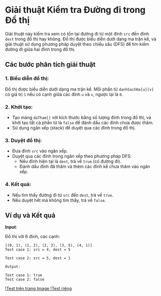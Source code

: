 # Giải thuật Kiểm tra Đường đi trong Đồ thị

Giải thuật này kiểm tra xem có tồn tại đường đi từ một đỉnh `src` đến đỉnh `dest` trong đồ thị hay không. Đồ thị được biểu diễn dưới dạng ma trận kề, và giải thuật sử dụng phương pháp duyệt theo chiều sâu (DFS) để tìm kiếm đường đi giữa hai đỉnh trong đồ thị.

## Các bước phân tích giải thuật

### 1. Biểu diễn đồ thị:
Đồ thị được biểu diễn dưới dạng ma trận kề. Mỗi phần tử `danhSachKe[u][v]` có giá trị `1` nếu có cạnh giữa các đỉnh `u` và `v`, ngược lại là `0`.

### 2. Khởi tạo:
- Tạo mảng `daTham[]` với kích thước bằng số lượng đỉnh trong đồ thị, và khởi tạo tất cả phần tử là `false` để đánh dấu các đỉnh chưa được thăm.
- Sử dụng ngăn xếp (stack) để duyệt qua các đỉnh trong đồ thị.

### 3. Duyệt đồ thị:
- Đưa đỉnh `src` vào ngăn xếp.
- Duyệt qua các đỉnh trong ngăn xếp theo phương pháp DFS:
  - Nếu đỉnh hiện tại là `dest`, trả về `true` (có đường đi).
  - Đánh dấu đỉnh đã thăm và thêm các đỉnh kề chưa thăm vào ngăn xếp.

### 4. Kết quả:
- Nếu tìm thấy đường đi từ `src` đến `dest`, trả về `true`.
- Nếu duyệt hết mà không tìm thấy, trả về `false`.

## Ví dụ và Kết quả

**Input**:

Đồ thị với 6 đỉnh, các cạnh:

```text
[(0, 1), (1, 2), (2, 3), (3, 5), (4, 1)]
Test case 1: src = 4, dest = 5

Test case 2: src = 5, dest = 1

Output:

Test case 1: true
Test case 2: false
```
[!Test trên trang Image ](Images/Test_techiedelight.png)
[!Test riêng](Images/Test.png)
